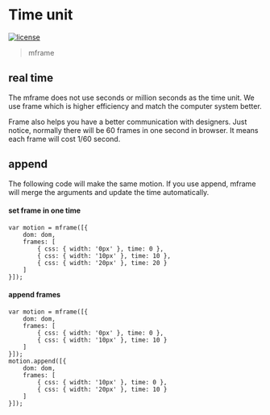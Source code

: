 <!-- 
---
date: 2020/3/3 10:00:00
---
-->
# Time unit

[![license](https://img.shields.io/github/license/momentum-design/momentum-ui.svg?color=blueviolet)](https://github.com/momentum-design/momentum-ui/blob/master/charts/LICENSE)

> mframe

## real time

The mframe does not use seconds or million seconds as the time unit. We use frame which is higher efficiency and match the computer system better.

Frame also helps you have a better communication with designers. Just notice, normally there will be 60 frames in one second in browser. It means each frame will cost 1/60 second.

## append

The following code will make the same motion. If you use append, mframe will merge the arguments and update the time automatically.

#### set frame in one time

```
var motion = mframe([{
	dom: dom,
	frames: [
		{ css: { width: '0px' }, time: 0 },
		{ css: { width: '10px' }, time: 10 },
		{ css: { width: '20px' }, time: 20 }
	]
}]);
```

#### append frames

```
var motion = mframe([{
	dom: dom,
	frames: [
		{ css: { width: '0px' }, time: 0 },
		{ css: { width: '10px' }, time: 10 }
	]
}]);
motion.append([{
	dom: dom,
	frames: [
		{ css: { width: '10px' }, time: 0 },
		{ css: { width: '20px' }, time: 10 }
	]
}]);
```
